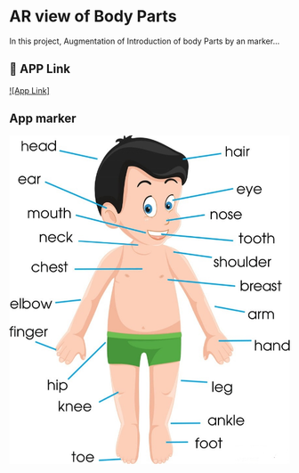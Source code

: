 
# AR view of Body Parts

In this project, Augmentation of Introduction of body Parts by an marker...

## 🔗 APP Link
[![App Link]](https://drive.google.com/drive/u/0/folders/1VHlDCe4mFjjYb2RHD6dWfUxB1NJlvBnx?lfhs=2)

## App marker
![](bodyparts.jpg)

